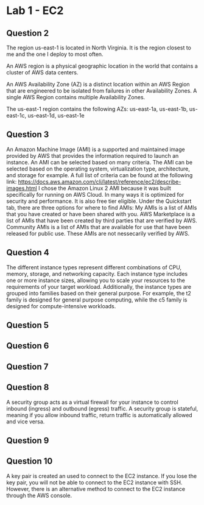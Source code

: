 # Lab 1 - EC2

## Question 2

The region us-east-1 is located in North Virginia.
It is the region closest to me and the one I deploy
to most often.

An AWS region is a physical geographic location in the
world that contains a cluster of AWS data centers.

An AWS Availability Zone (AZ) is a distinct location
within an AWS Region that are engineered to be isolated
from failures in other Availability Zones. A single
AWS Region contains multiple Availability Zones.

The us-east-1 region contains the following AZs:
us-east-1a, us-east-1b, us-east-1c, us-east-1d, us-east-1e

## Question 3

An Amazon Machine Image (AMI) is a supported and 
maintained image provided by AWS that provides the 
information required to launch an instance.
An AMI can be selected based on many criteria.
The AMI can be selected based on the operating system,
virtualization type, architecture, and storage for example.
A full list of criteria can be found at the following link:
https://docs.aws.amazon.com/cli/latest/reference/ec2/describe-images.html
I chose the Amazon Linux 2 AMI because it was built specifically
for running on AWS Cloud. In many ways it is optimized for security
and performance. It is also free tier eligible.
Under the Quickstart tab, there are three options for where to find AMIs:
My AMIs is a list of AMIs that you have created or have been shared with you.
AWS Marketplace is a list of AMIs that have been created by third parties
that are verified by AWS.
Community AMIs is a list of AMIs that are available for use that have been
released for public use. These AMIs are not nessecarily verified by AWS.

## Question 4

The different instance types represent different combinations of CPU, memory, storage, and networking capacity. Each instance type includes one or more instance sizes, allowing you to scale your resources to the requirements of your target workload. Additionally, the instance types are grouped into families based on their general purpose. For example, the t2 family is designed for general purpose computing, while the c5 family is designed for compute-intensive workloads.

## Question 5

## Question 6

## Question 7

## Question 8

A security group acts as a virtual firewall for your instance to control inbound (ingress) and outbound (egress) traffic. A security group is stateful, meaning if you allow inbound traffic, return traffic is automatically allowed and vice versa.

## Question 9

## Question 10

A key pair is created an used to connect to the EC2 instance. If you lose the key pair, you will not be able to connect to the EC2 instance with SSH. However, there is an alternative method to connect to the EC2 instance through the AWS console.
